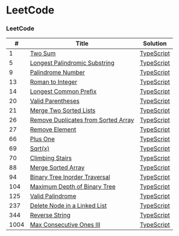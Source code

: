 LeetCode
========

### LeetCode
| # | Title | Solution |
|---| ----- | -------- |
|1|[Two Sum](https://leetcode.com/problems/two-sum/)|[TypeScript](../master/1-two-sum.ts)|
|5|[Longest Palindromic Substring](https://leetcode.com/problems/longest-palindromic-substring/)|[TypeScript](../master/5-longest-palindromic-substring.ts)|
|9|[Palindrome Number](https://leetcode.com/problems/palindrome-number/)|[TypeScript](../master/9-palindrome-number.ts)|
|13|[Roman to Integer](https://leetcode.com/problems/roman-to-integer/)|[TypeScript](../master/13-roman-to-Integer.ts)|
|14|[Longest Common Prefix](https://leetcode.com/problems/longest-common-prefix/)|[TypeScript](../master/14-longest-common-prefix.ts)|
|20|[Valid Parentheses](https://leetcode.com/problems/valid-parentheses/)|[TypeScript](../master/20-valid-parentheses.ts)|
|21|[Merge Two Sorted Lists](https://leetcode.com/problems/merge-two-sorted-lists/)|[TypeScript](../master/21-merge-two-sorted-lists.ts)|
|26|[Remove Duplicates from Sorted Array](https://leetcode.com/problems/remove-duplicates-from-sorted-array/)|[TypeScript](../master/26-remove-duplicates-from-sorted-array.ts)|
|27|[Remove Element](https://leetcode.com/problems/remove-element/description/)|[TypeScript](../master/27-remove-element.ts)|
|66|[Plus One](https://leetcode.com/problems/plus-one/submissions/)|[TypeScript](../master/66-plus-one.ts)|
|69|[Sqrt(x)](https://leetcode.com/problems/sqrtx/)|[TypeScript](../master/69-sqrtx.ts)|
|70|[Climbing Stairs](https://leetcode.com/problems/climbing-stairs/)|[TypeScript](../master/70-climbing-stairs.ts)|
|88|[Merge Sorted Array](https://leetcode.com/problems/merge-sorted-array/)|[TypeScript](../master/88-merge-sorted-array.ts)|
|94|[Binary Tree Inorder Traversal](https://leetcode.com/problems/binary-tree-inorder-traversal/)|[TypeScript](../master/94-binary-tree-inorder-traversal.ts)|
|104|[Maximum Depth of Binary Tree](https://leetcode.com/problems/maximum-depth-of-binary-tree/)|[TypeScript](../master/104-maximum-depth-of-binary-tree.ts)|
|125|[Valid Palindrome](https://leetcode.com/problems/valid-palindrome/description/)|[TypeScript](../master/125-valid-palindrome.ts)|
|237|[Delete Node in a Linked List](https://leetcode.com/problems/delete-node-in-a-linked-list/)|[TypeScript](../master/237-delete-node-in-a-linked-list.ts)|
|344|[Reverse String](https://leetcode.com/problems/reverse-string/)|[TypeScript](../master/344-reverse-string.ts)|
|1004|[Max Consecutive Ones III](https://leetcode.com/problems/max-consecutive-ones-iii/)|[TypeScript](../master/1004-max-consecutive-ones-iii.ts)|
